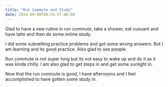 ```yaml
---
title: "Run Commute and Study"
date: 2024-09-09T08:54:57-06:00
---
```

Glad to have a new rutine in run commute, take a shower, eat cusuant and have latte and then do some online study.

I did some subnetting practice problems and got some wrong answers. But I am learning and its good practice. Also glad to see people.

Run commute is not super long but its not easy to wake up and do it as it was kinda chilly. I am also glad to get steps in and get some sunlight in.

Now that the run commute is good, I have afternoons and I feel accomplished to have gotten some study in. 
